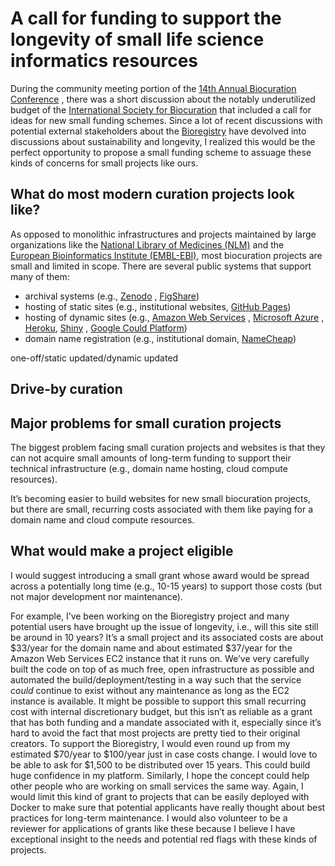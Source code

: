 # A call for funding to support the longevity of small life science informatics resources

During the community meeting portion of
the [14th Annual Biocuration Conference](https://www.biocuration.org/14th-annual-biocuration-conference-virtual/)
, there was a short discussion about the notably underutilized budget of
the [International Society for Biocuration](https://www.biocuration.org) that
included a call for ideas for new small funding schemes. Since a lot of recent
discussions with potential external stakeholders about the
[Bioregistry](https://bioregistry.io) have devolved into discussions about
sustainability and longevity, I realized this would be the perfect opportunity
to propose a small funding scheme to assuage these kinds of concerns for small
projects like ours.

## What do most modern curation projects look like?

As opposed to monolithic infrastructures and projects maintained by large
organizations like
the [National Library of Medicines (NLM)](https://www.nlm.nih.gov) and
the [European Bioinformatics Institute (EMBL-EBI)](https://www.ebi.ac.uk), most
biocuration projects are small and limited in scope. There are several
public systems that support many of them:

- archival systems (e.g., [Zenodo](https://zenodo.org)
  , [FigShare](https://figshare.com))
- hosting of static sites (e.g., institutional
  websites, [GitHub Pages](https://pages.github.com/))
- hosting of dynamic sites (e.g., [Amazon Web Services](https://aws.amazon.com/)
  , [Microsoft Azure](https://azure.microsoft.com/en-us/)
  , [Heroku](https://www.heroku.com/), [Shiny](https://www.shinyapps.io/)
  , [Google Could Platform](https://cloud.google.com/))
- domain name registration (e.g., institutional
  domain, [NameCheap](https://www.namecheap.com/))

one-off/static updated/dynamic updated

## Drive-by curation

## Major problems for small curation projects

The biggest problem facing small curation projects and websites is that they can
not acquire small amounts of long-term funding to support their technical
infrastructure (e.g., domain name hosting, cloud compute resources).

It’s becoming easier to build websites for new small biocuration projects, but
there are small, recurring costs associated with them like paying for a domain
name and cloud compute resources.

## What would make a project eligible

I would suggest introducing a small grant whose award would be spread across a
potentially long time (e.g., 10-15 years)
to support those costs (but not major development nor maintenance).

For example, I’ve been working on the Bioregistry project and many potential
users have brought up the issue of longevity, i.e., will this site still be
around in 10 years? It’s a small project and its associated costs are about
$33/year for the domain name and about estimated $37/year for the Amazon Web
Services EC2 instance that it runs on. We’ve very carefully built the code on
top of as much free, open infrastructure as possible and automated the
build/deployment/testing in a way such that the service _could_ continue to
exist without any maintenance as long as the EC2 instance is available. It might
be possible to support this small recurring cost with internal discretionary
budget, but this isn’t as reliable as a grant that has both funding and a
mandate associated with it, especially since it’s hard to avoid the fact that
most projects are pretty tied to their original creators. To support the
Bioregistry, I would even round up from my estimated $70/year to $100/year just
in case costs change. I would love to be able to ask for $1,500 to be
distributed over 15 years. This could build huge confidence in my platform.
Similarly, I hope the concept could help other people who are working on small
services the same way. Again, I would limit this kind of grant to projects that
can be easily deployed with Docker to make sure that potential applicants have
really thought about best practices for long-term maintenance. I would also
volunteer to be a reviewer for applications of grants like these because I
believe I have exceptional insight to the needs and potential red flags with
these kinds of projects.
